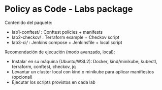 Policy as Code - Labs package
============================

Contenido del paquete:
 - lab1-conftest/     : Conftest policies + manifests
 - lab2-checkov/      : Terraform example + Checkov script
 - lab3-ci/           : Jenkins compose + Jenkinsfile + local script

Recomendación de ejecución (modo avanzado, local):
 - Instalar en su máquina (Ubuntu/WSL2): Docker, kind/minikube, kubectl, terraform, conftest, checkov, jq
 - Levantar un cluster local con kind o minikube para aplicar manifiestos (opcional)
 - Ejecutar los scripts provistos en cada lab

